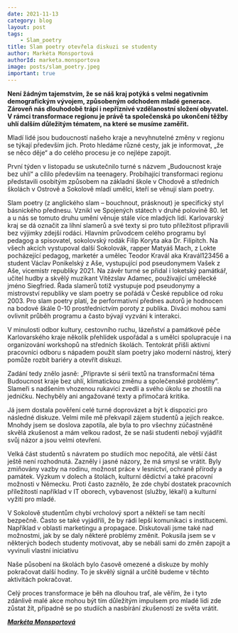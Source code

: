 ```yaml
---
date: 2021-11-13
category: blog
layout: post
tags:
    - Slam_poetry
title: Slam poetry otevřela diskuzi se studenty
author: Markéta Monsportová
authorId: marketa.monsportova
image: posts/slam_poetry.jpeg
important: true
---
```

**Není žádným tajemstvím, že se náš kraj potýká s velmi negativním demografickým vývojem, způsobeným odchodem mladé generace. Zároveň nás dlouhodobě trápí i nepříznivé vzdělanostní složení obyvatel. V rámci transformace regionu je právě ta společenská po ukončení těžby uhlí dalším důležitým tématem, na které se musíme zaměřit.**

Mladí lidé jsou budoucností našeho kraje a nevyhnutelné změny v regionu se týkají především jich. Proto hledáme různé cesty, jak je informovat, „že se něco děje“ a do celého procesu je co nejlépe zapojit.

První týden v listopadu se uskutečnilo turné s názvem „Budoucnost kraje bez uhlí“ a cílilo především na teenagery. Probíhající transformaci regionu představili osobitým způsobem na základní škole v Chodově a středních školách v Ostrově a Sokolově mladí umělci, kteří se věnují slam poetry.

Slam poetry (z anglického slam – bouchnout, prásknout) je specifický styl básnického přednesu. Vznikl ve Spojených státech v druhé polovině 80. let a u nás se tomuto druhu umění věnuje stále více mladých lidí. Karlovarský kraj se dá označit za líhní slamerů a své texty si pro tuto příležitost připravili bez výjimky zdejší rodáci. Hlavním průvodcem celého programu byl pedagog a spisovatel, sokolovský rodák Filip Koryta aka Dr. Filipitch. Na všech akcích vystupoval další Sokolovák, rapper Matyáš Mach, z Lokte pocházející pedagog, marketér a umělec Teodor Kravál aka Kravál123456 a student Václav Ponikelský z Aše, vystupující pod pseudonymem Vašek z Aše, vicemistr republiky 2021. Na závěr turné se přidal i loketský památkář, učitel hudby a skvělý muzikant Vítězslav Adamec, používající umělecké jméno Siegfried. Řada slamerů totiž vystupuje pod pseudonymy a mistrovství republiky ve slam poetry se pořádá v České republice od roku 2003. Pro slam poetry platí, že performativní přednes autorů je hodnocen na bodové škále 0-10 prostřednictvím poroty z publika. Diváci mohou sami ovlivnit průběh programu a často bývají vyzváni k interakci.

V minulosti odbor kultury, cestovního ruchu, lázeňství a památkové péče Karlovarského kraje několik přehlídek uspořádal a s umělci spolupracuje i na organizování workshopů na středních školách. Tentokrát přišli aktivní pracovníci odboru s nápadem použít slam poetry jako moderní nástroj, který pomůže rozbít bariéry a otevřít diskuzi.

Zadání tedy znělo jasně: „Připravte si sérii textů na transformační téma Budoucnost kraje bez uhlí, klimatickou změnu a společenské problémy“. Slameři s nadšením vhozenou rukavici zvedli a svého úkolu se zhostili na jedničku. Nechyběly ani angažované texty a přímočará kritika.

Já jsem dostala pověření celé turné doprovázet a být k dispozici pro následné diskuze. Velmi mile mě překvapil zájem studentů a jejich reakce. Mnohdy jsem se doslova zapotila, ale byla to pro všechny zúčastněné skvělá zkušenost a mám velkou radost, že se naši studenti nebojí vyjádřit svůj názor a jsou velmi otevření.

Velká část studentů s návratem po studiích moc nepočítá, ale větší část ještě není rozhodnutá. Zazněly i jasné názory, že má smysl se vrátit. Byly zmiňovány vazby na rodinu, možnost práce v lesnictví, ochraně přírody a památek. Výzkum v dolech a štolách, kulturní dědictví a také pracovní možnosti v Německu. Proti často zaznělo, že zde chybí dostatek pracovních příležitostí například v IT oborech, vybavenost (služby, lékaři) a kulturní vyžití pro mladé.

V Sokolově studentům chybí vrcholový sport a někteří se tam necítí bezpečně. Často se také vyjádřili, že by rádi lepší komunikaci s institucemi. Například v oblasti marketingu a propagace. Diskutovali jsme také nad možnostmi, jak by se daly některé problémy změnit. Pokusila jsem se v některých bodech studenty motivovat, aby se nebáli sami do změn zapojit a vyvinuli vlastní iniciativu

Naše působení na školách bylo časově omezené a diskuze by mohly pokračovat další hodiny. To je skvělý signál a určitě budeme v těchto aktivitách pokračovat.

Celý proces transformace je běh na dlouhou trať, ale věřím, že i tyto zdánlivě malé akce mohou být tím důležitým impulsem pro mladé lidi zde zůstat žít, případně se po studiích a nasbírání zkušeností ze světa vrátit.

***[Markéta Monsportová](https://karlovarsky.pirati.cz/lide/marketa-monsportova/)***
